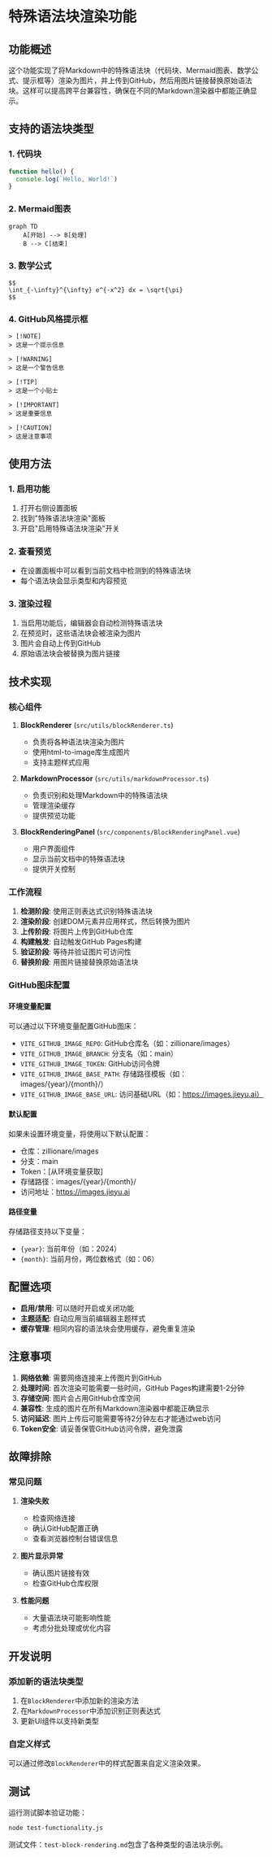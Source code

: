# 特殊语法块渲染功能

## 功能概述

这个功能实现了将Markdown中的特殊语法块（代码块、Mermaid图表、数学公式、提示框等）渲染为图片，并上传到GitHub，然后用图片链接替换原始语法块。这样可以提高跨平台兼容性，确保在不同的Markdown渲染器中都能正确显示。

## 支持的语法块类型

### 1. 代码块

```javascript
function hello() {
  console.log(`Hello, World!`)
}
```

### 2. Mermaid图表

```mermaid
graph TD
    A[开始] --> B[处理]
    B --> C[结束]
```

### 3. 数学公式

```
$$
\int_{-\infty}^{\infty} e^{-x^2} dx = \sqrt{\pi}
$$
```

### 4. GitHub风格提示框

```
> [!NOTE]
> 这是一个提示信息

> [!WARNING]
> 这是一个警告信息

> [!TIP]
> 这是一个小贴士

> [!IMPORTANT]
> 这是重要信息

> [!CAUTION]
> 这是注意事项
```

## 使用方法

### 1. 启用功能

1. 打开右侧设置面板
2. 找到"特殊语法块渲染"面板
3. 开启"启用特殊语法块渲染"开关

### 2. 查看预览

- 在设置面板中可以看到当前文档中检测到的特殊语法块
- 每个语法块会显示类型和内容预览

### 3. 渲染过程

1. 当启用功能后，编辑器会自动检测特殊语法块
2. 在预览时，这些语法块会被渲染为图片
3. 图片会自动上传到GitHub
4. 原始语法块会被替换为图片链接

## 技术实现

### 核心组件

1. **BlockRenderer** (`src/utils/blockRenderer.ts`)

   - 负责将各种语法块渲染为图片
   - 使用html-to-image库生成图片
   - 支持主题样式应用

2. **MarkdownProcessor** (`src/utils/markdownProcessor.ts`)

   - 负责识别和处理Markdown中的特殊语法块
   - 管理渲染缓存
   - 提供预览功能

3. **BlockRenderingPanel** (`src/components/BlockRenderingPanel.vue`)
   - 用户界面组件
   - 显示当前文档中的特殊语法块
   - 提供开关控制

### 工作流程

1. **检测阶段**: 使用正则表达式识别特殊语法块
2. **渲染阶段**: 创建DOM元素并应用样式，然后转换为图片
3. **上传阶段**: 将图片上传到GitHub仓库
4. **构建触发**: 自动触发GitHub Pages构建
5. **验证阶段**: 等待并验证图片可访问性
6. **替换阶段**: 用图片链接替换原始语法块

### GitHub图床配置

#### 环境变量配置

可以通过以下环境变量配置GitHub图床：

- `VITE_GITHUB_IMAGE_REPO`: GitHub仓库名（如：zillionare/images）
- `VITE_GITHUB_IMAGE_BRANCH`: 分支名（如：main）
- `VITE_GITHUB_IMAGE_TOKEN`: GitHub访问令牌
- `VITE_GITHUB_IMAGE_BASE_PATH`: 存储路径模板（如：images/{year}/{month}/）
- `VITE_GITHUB_IMAGE_BASE_URL`: 访问基础URL（如：https://images.jieyu.ai）

#### 默认配置

如果未设置环境变量，将使用以下默认配置：

- 仓库：zillionare/images
- 分支：main
- Token：[从环境变量获取]
- 存储路径：images/{year}/{month}/
- 访问地址：https://images.jieyu.ai

#### 路径变量

存储路径支持以下变量：

- `{year}`: 当前年份（如：2024）
- `{month}`: 当前月份，两位数格式（如：06）

## 配置选项

- **启用/禁用**: 可以随时开启或关闭功能
- **主题适配**: 自动应用当前编辑器主题样式
- **缓存管理**: 相同内容的语法块会使用缓存，避免重复渲染

## 注意事项

1. **网络依赖**: 需要网络连接来上传图片到GitHub
2. **处理时间**: 首次渲染可能需要一些时间，GitHub Pages构建需要1-2分钟
3. **存储空间**: 图片会占用GitHub仓库空间
4. **兼容性**: 生成的图片在所有Markdown渲染器中都能正确显示
5. **访问延迟**: 图片上传后可能需要等待2分钟左右才能通过web访问
6. **Token安全**: 请妥善保管GitHub访问令牌，避免泄露

## 故障排除

### 常见问题

1. **渲染失败**

   - 检查网络连接
   - 确认GitHub配置正确
   - 查看浏览器控制台错误信息

2. **图片显示异常**

   - 确认图片链接有效
   - 检查GitHub仓库权限

3. **性能问题**
   - 大量语法块可能影响性能
   - 考虑分批处理或优化内容

## 开发说明

### 添加新的语法块类型

1. 在`BlockRenderer`中添加新的渲染方法
2. 在`MarkdownProcessor`中添加识别正则表达式
3. 更新UI组件以支持新类型

### 自定义样式

可以通过修改`BlockRenderer`中的样式配置来自定义渲染效果。

## 测试

运行测试脚本验证功能：

```bash
node test-functionality.js
```

测试文件：`test-block-rendering.md`包含了各种类型的语法块示例。
